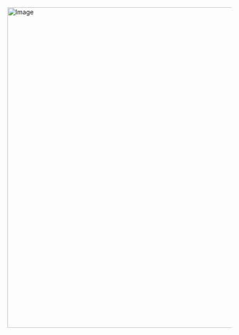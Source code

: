 <img width="721" alt="Image" src="https://github.com/user-attachments/assets/de50af6f-044a-4af4-8ff4-835a6c593316" />

